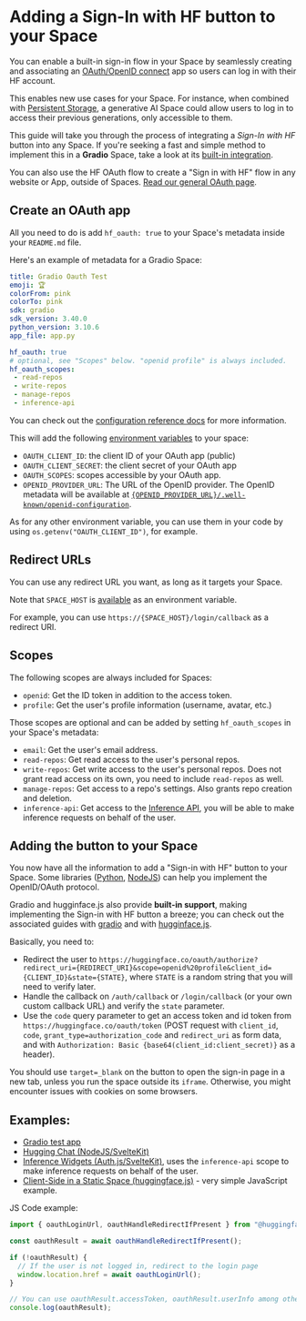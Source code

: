 # Adding a Sign-In with HF button to your Space

You can enable a built-in sign-in flow in your Space by seamlessly creating and associating an [OAuth/OpenID connect](https://developer.okta.com/blog/2019/10/21/illustrated-guide-to-oauth-and-oidc) app so users can log in with their HF account.

This enables new use cases for your Space. For instance, when combined with [Persistent Storage](https://huggingface.co/docs/hub/spaces-storage), a generative AI Space could allow users to log in to access their previous generations, only accessible to them.

<Tip>

This guide will take you through the process of integrating a *Sign-In with HF* button into any Space. If you're seeking a fast and simple method to implement this in a **Gradio** Space, take a look at its [built-in integration](https://www.gradio.app/guides/sharing-your-app#o-auth-login-via-hugging-face).

</Tip>

<Tip>

You can also use the HF OAuth flow to create a "Sign in with HF" flow in any website or App, outside of Spaces. [Read our general OAuth page](./oauth).

</Tip>

## Create an OAuth app

All you need to do is add `hf_oauth: true` to your Space's metadata inside your `README.md` file.

Here's an example of metadata for a Gradio Space:

```yaml
title: Gradio Oauth Test
emoji: 🏆
colorFrom: pink
colorTo: pink
sdk: gradio
sdk_version: 3.40.0
python_version: 3.10.6
app_file: app.py

hf_oauth: true
# optional, see "Scopes" below. "openid profile" is always included.
hf_oauth_scopes:
 - read-repos
 - write-repos
 - manage-repos
 - inference-api
```

You can check out the [configuration reference docs](./spaces-config-reference) for more information.

This will add the following [environment variables](https://huggingface.co/docs/hub/spaces-overview#helper-environment-variables) to your space:

- `OAUTH_CLIENT_ID`: the client ID of your OAuth app (public)
- `OAUTH_CLIENT_SECRET`: the client secret of your OAuth app
- `OAUTH_SCOPES`: scopes accessible by your OAuth app.
- `OPENID_PROVIDER_URL`: The URL of the OpenID provider. The OpenID metadata will be available at [`{OPENID_PROVIDER_URL}/.well-known/openid-configuration`](https://huggingface.co/.well-known/openid-configuration).

As for any other environment variable, you can use them in your code by using `os.getenv("OAUTH_CLIENT_ID")`, for example.

## Redirect URLs 

You can use any redirect URL you want, as long as it targets your Space.

Note that `SPACE_HOST` is [available](https://huggingface.co/docs/hub/spaces-overview#helper-environment-variables) as an environment variable.

For example, you can use `https://{SPACE_HOST}/login/callback` as a redirect URI.

## Scopes

The following scopes are always included for Spaces:

- `openid`: Get the ID token in addition to the access token.
- `profile`: Get the user's profile information (username, avatar, etc.)

Those scopes are optional and can be added by setting `hf_oauth_scopes` in your Space's metadata:

- `email`: Get the user's email address.
- `read-repos`: Get read access to the user's personal repos.
- `write-repos`: Get write access to the user's personal repos. Does not grant read access on its own, you need to include `read-repos` as well.
- `manage-repos`: Get access to a repo's settings. Also grants repo creation and deletion.
- `inference-api`: Get access to the [Inference API](https://huggingface.co/docs/api-inference/index), you will be able to make inference requests on behalf of the user.

## Adding the button to your Space

You now have all the information to add a "Sign-in with HF" button to your Space. Some libraries ([Python](https://github.com/lepture/authlib), [NodeJS](https://github.com/panva/node-openid-client)) can help you implement the OpenID/OAuth protocol. 

Gradio and hugginface.js also provide **built-in support**, making implementing the Sign-in with HF button a breeze; you can check out the associated guides with [gradio](https://www.gradio.app/guides/sharing-your-app#o-auth-login-via-hugging-face) and with [hugginface.js](https://huggingface.co/docs/huggingface.js/hub/README#oauth-login). 

Basically, you need to:

- Redirect the user to `https://huggingface.co/oauth/authorize?redirect_uri={REDIRECT_URI}&scope=openid%20profile&client_id={CLIENT_ID}&state={STATE}`, where `STATE` is a random string that you will need to verify later.
- Handle the callback on `/auth/callback` or `/login/callback` (or your own custom callback URL) and verify the `state` parameter.
- Use the `code` query parameter to get an access token and id token from `https://huggingface.co/oauth/token` (POST request with `client_id`, `code`, `grant_type=authorization_code` and `redirect_uri` as form data, and with `Authorization: Basic {base64(client_id:client_secret)}` as a header).

<Tip warning={true}>

You should use `target=_blank` on the button to open the sign-in page in a new tab, unless you run the space outside its `iframe`. Otherwise, you might encounter issues with cookies on some browsers.

</Tip>

## Examples:

- [Gradio test app](https://huggingface.co/spaces/Wauplin/gradio-oauth-test)
- [Hugging Chat (NodeJS/SvelteKit)](https://huggingface.co/spaces/huggingchat/chat-ui)
- [Inference Widgets (Auth.js/SvelteKit)](https://huggingface.co/spaces/huggingfacejs/inference-widgets), uses the `inference-api` scope to make inference requests on behalf of the user.
- [Client-Side in a Static Space (huggingface.js)](https://huggingface.co/spaces/huggingfacejs/client-side-oauth) - very simple JavaScript example.

JS Code example:

```js
import { oauthLoginUrl, oauthHandleRedirectIfPresent } from "@huggingface/hub";

const oauthResult = await oauthHandleRedirectIfPresent();

if (!oauthResult) {
  // If the user is not logged in, redirect to the login page
  window.location.href = await oauthLoginUrl();
}

// You can use oauthResult.accessToken, oauthResult.userInfo among other things
console.log(oauthResult);
```
